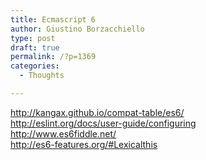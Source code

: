 ```yaml
---
title: Ecmascript 6
author: Giustino Borzacchiello
type: post
draft: true
permalink: /?p=1369
categories:
  - Thoughts

---
```

http://kangax.github.io/compat-table/es6/  
http://eslint.org/docs/user-guide/configuring  
http://www.es6fiddle.net/  
http://es6-features.org/#Lexicalthis
